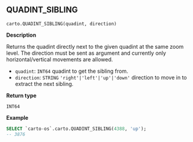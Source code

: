 ## QUADINT_SIBLING

```sql:signature
carto.QUADINT_SIBLING(quadint, direction)
```

**Description**

Returns the quadint directly next to the given quadint at the same zoom level. The direction must be sent as argument and currently only horizontal/vertical movements are allowed.

* `quadint`: `INT64` quadint to get the sibling from.
* `direction`: `STRING` <code>'right'|'left'|'up'|'down'</code> direction to move in to extract the next sibling.

**Return type**

`INT64`


**Example**


```sql
SELECT `carto-os`.carto.QUADINT_SIBLING(4388, 'up');
-- 3876
```